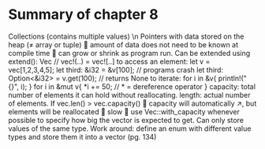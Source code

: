 # Summary of chapter 8
Collections (contains multiple values) \n
Pointers with data stored on the heap (≠ array or tuple)  amount of data does not need to be known at compile time  can grow or shrink as program run. Can be extended using extend():
	Vec<T> 
// vec!(..) = vec![..] 
	to access an element:
let v = vec[1,2,3,4,5];
let third: &i32 = &v[100];             // programs crash
let third: Option<&i32> = v.get(100);  // returns None
	to iterate:
for i in &v{
    println!("{}", i);
}
for i in &mut v{
    *i += 50;     // * = dereference operator
}
	capacity: total number of elements it can hold without reallocating. 
	length: actual number of elements.
	If vec.len() > vec.capacity()  capacity will automatically ↗, but elements will be reallocated  slow  use Vec::with_capacity whenever possible to specify how big the vector is expected to get.
	Can only store values of the same type. Work around: define an enum with different value types and store them it into a vector (pg. 134)
